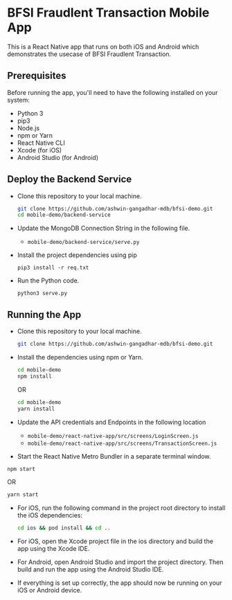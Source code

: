#  BFSI Fraudlent Transaction Mobile App
This is a React Native app that runs on both iOS and Android which demonstrates the usecase of BFSI Fraudlent Transaction.

## Prerequisites
Before running the app, you'll need to have the following installed on your system:
- Python 3
- pip3
- Node.js
- npm or Yarn
- React Native CLI
- Xcode (for iOS)
- Android Studio (for Android)

## Deploy the Backend Service
- Clone this repository to your local machine.
    ```bash
    git clone https://github.com/ashwin-gangadhar-mdb/bfsi-demo.git
    cd mobile-demo/backend-service
    ```

- Update the MongoDB Connection String in the following file.
    - `mobile-demo/backend-service/serve.py`

- Install the project dependencies using pip
    ```
    pip3 install -r req.txt
    ```
- Run the Python code.
    ```
    python3 serve.py
    ```

## Running the App
- Clone this repository to your local machine.
    ```bash
    git clone https://github.com/ashwin-gangadhar-mdb/bfsi-demo.git
    ```
- Install the dependencies using npm or Yarn.
    ```bash
    cd mobile-demo
    npm install
    ```
    OR
    ```bash
    cd mobile-demo
    yarn install
    ```

- Update the API credentials and Endpoints in the following location
    - `mobile-demo/react-native-app/src/screens/LoginScreen.js`
    - `mobile-demo/react-native-app/src/screens/TransactionScreen.js`

- Start the React Native Metro Bundler in a separate terminal window.
```bash
npm start
```
OR
```bash
yarn start
```

- For iOS, run the following command in the project root directory to install the iOS dependencies:
    ```bash
    cd ios && pod install && cd ..
    ```

- For iOS, open the Xcode project file in the ios directory and build the app using the Xcode IDE.

- For Android, open Android Studio and import the project directory. Then build and run the app using the Android Studio IDE.

- If everything is set up correctly, the app should now be running on your iOS or Android device.